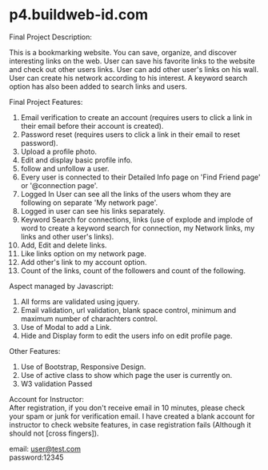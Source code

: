 p4.buildweb-id.com
==================
Final Project Description:<br/>

This is a bookmarking website. 
You can save, organize, and discover interesting links on the web. 
User can save his favorite links to the website and check out other users links.
User can add other user's links on his wall.
User can create his network according to his interest. 
A keyword search option has also been added to search links and users.<br/>


Final Project Features:<br/>

1) Email verification to create an account (requires users to click a link in their email before their account is created).<br/>
2) Password reset (requires users to click a link in their email to reset password).<br/>
3) Upload a profile photo.<br/>
4) Edit and display basic profile info.<br/>
5) follow and unfollow a user.<br/>
6) Every user is connected to their Detailed Info page on 'Find Friend page' or '@connection page'.<br/>
7) Logged In User can see all the links of the users whom they are following on separate 'My network page'.<br/>
8) Logged in user can see his links separately.<br/>
9) Keyword Search for connections, links (use of explode and implode of word to create a keyword search for connection, my Network links, my links and other user's links).<br/> 
10) Add, Edit and delete links.<br/>
11) Like links option on my network page.<br/>
12) Add other's link to my account option.<br/>
13) Count of the links, count of the followers and count of the following.<br/>

Aspect managed by Javascript:<br/>
1) All forms are validated using jquery.<br/>
2) Email validation, url validation, blank space control, minimum and maximum number of charachters control.<br/>
3) Use of Modal to add a Link.<br/>
4) Hide and Display form to edit the users info on edit profile page.<br/>

Other Features:<br/>
 1) Use of Bootstrap, Responsive Design.<br/>
 2) Use of active class to show which page the user is currently on.<br/>
 3) W3 validation Passed
 
 Account for Instructor:<br/>
 After registration, if you don't receive email in 10 minutes, please check your spam or junk for verification email.
 I have created a blank account for instructor to check website features, in case registration fails (Although it should not [cross fingers]).<br/>
 
 email: user@test.com<br/>
 password:12345<br/>